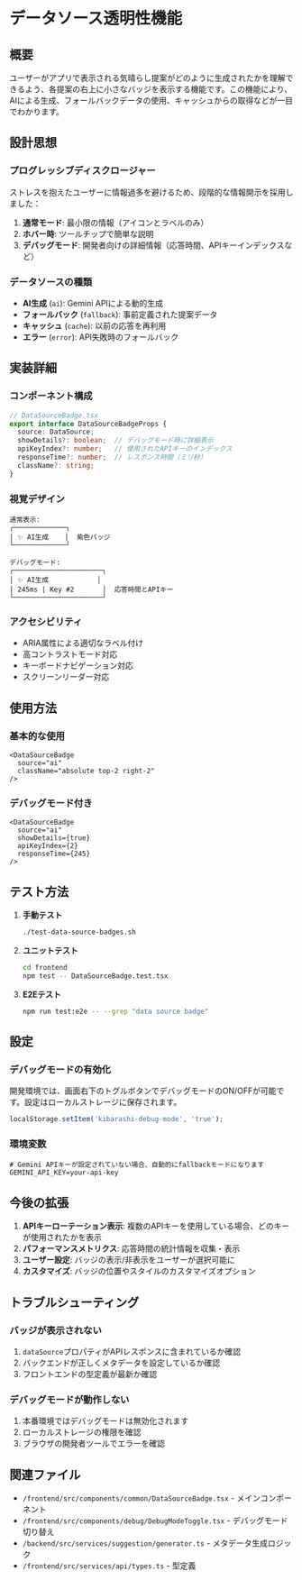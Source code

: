 # データソース透明性機能

## 概要

ユーザーがアプリで表示される気晴らし提案がどのように生成されたかを理解できるよう、各提案の右上に小さなバッジを表示する機能です。この機能により、AIによる生成、フォールバックデータの使用、キャッシュからの取得などが一目でわかります。

## 設計思想

### プログレッシブディスクロージャー

ストレスを抱えたユーザーに情報過多を避けるため、段階的な情報開示を採用しました：

1. **通常モード**: 最小限の情報（アイコンとラベルのみ）
2. **ホバー時**: ツールチップで簡単な説明
3. **デバッグモード**: 開発者向けの詳細情報（応答時間、APIキーインデックスなど）

### データソースの種類

- **AI生成** (`ai`): Gemini APIによる動的生成
- **フォールバック** (`fallback`): 事前定義された提案データ
- **キャッシュ** (`cache`): 以前の応答を再利用
- **エラー** (`error`): API失敗時のフォールバック

## 実装詳細

### コンポーネント構成

```typescript
// DataSourceBadge.tsx
export interface DataSourceBadgeProps {
  source: DataSource;
  showDetails?: boolean;  // デバッグモード時に詳細表示
  apiKeyIndex?: number;   // 使用されたAPIキーのインデックス
  responseTime?: number;  // レスポンス時間（ミリ秒）
  className?: string;
}
```

### 視覚デザイン

```
通常表示:
┌─────────────┐
│ ✨ AI生成    │  紫色バッジ
└─────────────┘

デバッグモード:
┌──────────────────────┐
│ ✨ AI生成            │
│ 245ms | Key #2       │  応答時間とAPIキー
└──────────────────────┘
```

### アクセシビリティ

- ARIA属性による適切なラベル付け
- 高コントラストモード対応
- キーボードナビゲーション対応
- スクリーンリーダー対応

## 使用方法

### 基本的な使用

```tsx
<DataSourceBadge 
  source="ai"
  className="absolute top-2 right-2"
/>
```

### デバッグモード付き

```tsx
<DataSourceBadge 
  source="ai"
  showDetails={true}
  apiKeyIndex={2}
  responseTime={245}
/>
```

## テスト方法

1. **手動テスト**
   ```bash
   ./test-data-source-badges.sh
   ```

2. **ユニットテスト**
   ```bash
   cd frontend
   npm test -- DataSourceBadge.test.tsx
   ```

3. **E2Eテスト**
   ```bash
   npm run test:e2e -- --grep "data source badge"
   ```

## 設定

### デバッグモードの有効化

開発環境では、画面右下のトグルボタンでデバッグモードのON/OFFが可能です。設定はローカルストレージに保存されます。

```javascript
localStorage.setItem('kibarashi-debug-mode', 'true');
```

### 環境変数

```env
# Gemini APIキーが設定されていない場合、自動的にfallbackモードになります
GEMINI_API_KEY=your-api-key
```

## 今後の拡張

1. **APIキーローテーション表示**: 複数のAPIキーを使用している場合、どのキーが使用されたかを表示
2. **パフォーマンスメトリクス**: 応答時間の統計情報を収集・表示
3. **ユーザー設定**: バッジの表示/非表示をユーザーが選択可能に
4. **カスタマイズ**: バッジの位置やスタイルのカスタマイズオプション

## トラブルシューティング

### バッジが表示されない

1. `dataSource`プロパティがAPIレスポンスに含まれているか確認
2. バックエンドが正しくメタデータを設定しているか確認
3. フロントエンドの型定義が最新か確認

### デバッグモードが動作しない

1. 本番環境ではデバッグモードは無効化されます
2. ローカルストレージの権限を確認
3. ブラウザの開発者ツールでエラーを確認

## 関連ファイル

- `/frontend/src/components/common/DataSourceBadge.tsx` - メインコンポーネント
- `/frontend/src/components/debug/DebugModeToggle.tsx` - デバッグモード切り替え
- `/backend/src/services/suggestion/generator.ts` - メタデータ生成ロジック
- `/frontend/src/services/api/types.ts` - 型定義